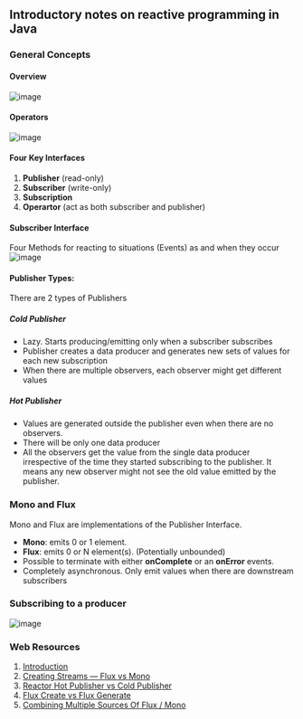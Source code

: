 ## Introductory notes on reactive programming in Java

### General Concepts
#### Overview
![image](https://user-images.githubusercontent.com/78896340/159191166-05454347-045b-47c1-b406-186c1b185dd6.png)

#### Operators
![image](https://user-images.githubusercontent.com/78896340/159191513-fe7dd519-9a63-487d-93ce-c5a391afd546.png)



#### Four Key Interfaces
1. **Publisher** (read-only)
2. **Subscriber** (write-only)
3. **Subscription**
4. **Operartor** (act as both subscriber and publisher)

#### Subscriber Interface
Four Methods for reacting to situations (Events) as and when they occur
![image](https://user-images.githubusercontent.com/78896340/159192011-9947c6af-7e84-4f92-aced-6cea4b2bfe2c.png)


#### Publisher Types:
There are 2 types of Publishers

##### Cold Publisher
- Lazy. Starts producing/emitting only when a subscriber subscribes
- Publisher creates a data producer and generates new sets of values for each new subscription
- When there are multiple observers, each observer might get different values

##### Hot Publisher
- Values are generated outside the publisher even when there are no observers.
- There will be only one data producer
- All the observers get the value from the single data producer irrespective of the time they started subscribing to the publisher. It means any new observer might not see the old value emitted by the publisher.

### Mono and Flux
Mono and Flux are implementations of the Publisher Interface.
- **Mono**: emits 0 or 1 element.
- **Flux**: emits 0 or N element(s). (Potentially unbounded)
- Possible to terminate with either **onComplete** or an **onError** events. 
- Completely asynchronous. Only emit values when there are downstream subscribers


### Subscribing to a producer

![image](https://user-images.githubusercontent.com/78896340/159404685-23b716cd-9fc2-4f3a-bf63-ae036d60fed4.png)



### Web Resources
1. [Introduction](http://www.vinsguru.com/reactive-programming-a-simple-introduction/)
2. [Creating Streams — Flux vs Mono](https://www.vinsguru.com/mono-vs-flux-project-reactor/)
3. [Reactor Hot Publisher vs Cold Publisher](https://www.vinsguru.com/reactor-hot-publisher-vs-cold-publisher/)
4. [Flux Create vs Flux Generate](https://vinsguru.medium.com/java-reactive-programming-flux-create-vs-flux-generate-38a23eb8c053)
5. [Combining Multiple Sources Of Flux / Mono](https://www.vinsguru.com/reactive-programming-reactor-combining-multiple-sources-of-flux-mono/)
